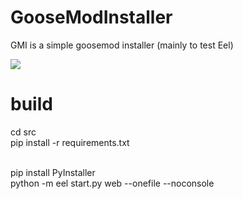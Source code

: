 # GooseModInstaller
GMI is a simple goosemod installer (mainly to test Eel)

<img src="https://media.discordapp.net/attachments/846891636873363467/979213150731771904/unknown.png"/>

# build

cd src<br/>
pip install -r requirements.txt<br/><br/>

pip install PyInstaller<br/>
python -m eel start.py web --onefile --noconsole
